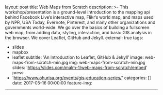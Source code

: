 layout: post
title: Web Maps from Scratch
description: >-
  This workshop/presentation is a ground-level introduction to the mapping api
  behind Facebook Live’s interactive map, Flikr’s world map, and maps used by
  NPR, USA Today, Evernote, Pinterest, and many other organizations and
  governments world-wide. We go over the basics of building a fullscreen web
  map, from adding data, styling, interaction, and basic GIS analysis in the
  browser. We cover Leaflet, GitHub and Jekyll.
external: true
tags:
  - slides
  - mapbox
  - leaflet
subtitle: 'An Introduction to Leaflet, GitHub & Jekyll'
image: web-maps-from-scratch-min.jpg
img: web-maps-from-scratch-min.jpg
slides: 'https://slides.com/malm-1/web-maps-from-scratch/embed'
press:
  - 'https://www.ohurisa.org/events/gis-education-series/'
categories: []
date: 2017-05-16 00:00:00
feature-img:
---
